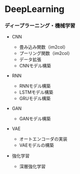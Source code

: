 # DeepLearning

### ディープラーニング・機械学習

- CNN
    - 畳み込み関数（im2col）
    - プーリング関数（im2col）
    - データ拡張
    - CNNモデル構築

- RNN
    - RNNモデル構築
    - LSTMモデル構築
    - GRUモデル構築

- GAN
    - GANモデル構築

- VAE
    - オートエンコーダの実装
    - VAEモデルの構築

- 強化学習
    - 深層強化学習
